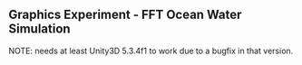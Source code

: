 ## Graphics Experiment - FFT Ocean Water Simulation

NOTE: needs at least Unity3D 5.3.4f1 to work due to a bugfix in that version.